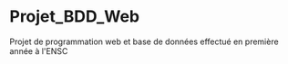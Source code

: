 # Projet_BDD_Web
 Projet de programmation web et base de données effectué en première année à l'ENSC
